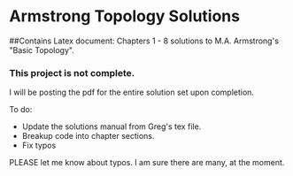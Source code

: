 # Armstrong Topology Solutions
##Contains Latex document: Chapters 1 - 8 solutions to M.A. Armstrong's "Basic Topology". 
### This project is **not** complete.

I will be posting the pdf for the entire solution set upon completion.

To do: 
* Update the solutions manual from Greg's tex file. 
* Breakup code into chapter sections. 
* Fix typos

PLEASE let me know about typos. I am sure there are many, at the moment. 

